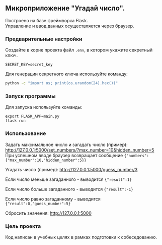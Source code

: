## Микроприложение "Угадай число".

Построено на базе фреймворка Flask.  
Управление и ввод данных осуществляется через браузер.


### Предварительные настройки
Создайте в корне проекта файл `.env`, в котором укажите секретный ключ.
```env
SECRET_KEY=secret_key
```
Для генерации секретного ключа используйте команду:
```bash
python -c "import os; print(os.urandom(24).hex())"
```


### Запуск программы
Для запуска используйте команды:
```commandline
export FLASK_APP=main.py
flask run
```


### Использование

Задать максимальное число и загадать число (пример): http://127.0.0.1:5000/set_numbers/?max_number=10&hidden_number=5  
При успешном вводе браузер возвращает сообщение 
`{"numbers":{"max_number":10,"hidden_number":5}}`

Угадать число (пример): http://127.0.0.1:5000/guess_number/3  

Если число меньше загаданного - выводится `{"result":1}`  

Если число больше загаданного - выводится `{"result":-1}`  

Если число равно загаданному - выводится `{"result":0,"guess_number":5}`  

Сбросить значения: http://127.0.0.1:5000


### Цель проекта
Код написан в учебных целях в рамках подготовки к собеседованию.
